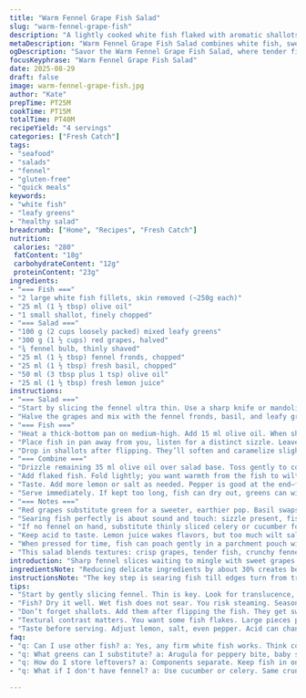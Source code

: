 ```yaml
---
title: "Warm Fennel Grape Fish Salad"
slug: "warm-fennel-grape-fish"
description: "A lightly cooked white fish flaked with aromatic shallots, folded into a salad of thinly sliced fennel, sweet grapes, and leafy greens. Olive oil and lemon juice dress bright herbs like cilantro and fennel fronds. Slight tweaks on quantities for balance, red grapes swap in for subtle tang, and basil replaces coriander for fresh earthiness. Timing adjusted to coax best texture from the fish and meld flavors gently. A dish focusing on visual cues and texture: translucent fennel, soft fish flakes, grapes with a little pop. No eggs, dairy, nuts. Gluten free, straightforward to execute. Sensory approach guides the process through golden sears, gentle wilting, and lively herb bursts."
metaDescription: "Warm Fennel Grape Fish Salad combines white fish, sweet grapes, and crisp fennel in a refreshing dish that emphasizes visual textures and flavors."
ogDescription: "Savor the Warm Fennel Grape Fish Salad, where tender fish, juicy grapes, and aromatic herbs create an inviting summer dish that sings freshness."
focusKeyphrase: "Warm Fennel Grape Fish Salad"
date: 2025-08-29
draft: false
image: warm-fennel-grape-fish.jpg
author: "Kate"
prepTime: PT25M
cookTime: PT15M
totalTime: PT40M
recipeYield: "4 servings"
categories: ["Fresh Catch"]
tags:
- "seafood"
- "salads"
- "fennel"
- "gluten-free"
- "quick meals"
keywords:
- "white fish"
- "leafy greens"
- "healthy salad"
breadcrumb: ["Home", "Recipes", "Fresh Catch"]
nutrition: 
 calories: "280"
 fatContent: "18g"
 carbohydrateContent: "12g"
 proteinContent: "23g"
ingredients:
- "=== Fish ==="
- "2 large white fish fillets, skin removed (~250g each)"
- "25 ml (1 ½ tbsp) olive oil"
- "1 small shallot, finely chopped"
- "=== Salad ==="
- "100 g (2 cups loosely packed) mixed leafy greens"
- "300 g (1 ½ cups) red grapes, halved"
- "¾ fennel bulb, thinly shaved"
- "25 ml (1 ½ tbsp) fennel fronds, chopped"
- "25 ml (1 ½ tbsp) fresh basil, chopped"
- "50 ml (3 tbsp plus 1 tsp) olive oil"
- "25 ml (1 ½ tbsp) fresh lemon juice"
instructions:
- "=== Salad ==="
- "Start by slicing the fennel ultra thin. Use a sharp knife or mandoline. You want almost translucent ribbons, not thick wedges. Toss immediately with lemon juice to prevent browning and start softening the tough edges."
- "Halve the grapes and mix with the fennel fronds, basil, and leafy greens in a large bowl. The acid and oil will brighten these flavors when combined later. Set aside."
- "=== Fish ==="
- "Heat a thick-bottom pan on medium-high. Add 15 ml olive oil. When shimmering, dry the fish fillets thoroughly (wet fish steams, not sears). Season with salt and freshly ground pepper."
- "Place fish in pan away from you, listen for a distinct sizzle. Leave undisturbed until the edges turn opaque and firm, about 3–4 minutes, then flip carefully using a thin spatula. If skin were on, crisping would be key. 2–3 minutes more here."
- "Drop in shallots after flipping. They’ll soften and caramelize slightly, add subtle sharpness. Remove fish to a plate. Gently flake with a fork while slightly warm, keep some larger pieces for texture."
- "=== Combine ==="
- "Drizzle remaining 35 ml olive oil over salad base. Toss gently to coat the greens and fennel without bruising."
- "Add flaked fish. Fold lightly; you want warmth from the fish to wilt fennel slightly but keep the grapes crisp."
- "Taste. Add more lemon or salt as needed. Pepper is good at the end—fresh grind, bite activity."
- "Serve immediately. If kept too long, fish can dry out, greens can wilt excessively."
- "=== Notes ==="
- "Red grapes substitute green for a sweeter, earthier pop. Basil swaps coriander, changing herbaceous profile but maintaining freshness. Both herbs best added last-minute for punch."
- "Searing fish perfectly is about sound and touch: sizzle present, fish releases easily when ready to flip. Under-cooked fish is translucent, slimy; over-done flakes dry quickly, lack moisture."
- "If no fennel on hand, substitute thinly sliced celery or cucumber for crunch. If no basil, parsley or mint can adjust balance."
- "Keep acid to taste. Lemon juice wakes flavors, but too much wilt salad badly."
- "When pressed for time, fish can poach gently in a parchment pouch with lemon slices for 8-10 minutes on medium, but you lose flavor complexity from sear."
- "This salad blends textures: crisp grapes, tender fish, crunchy fennel, silky oil dressing. No nuts, dairy, gluten, or eggs here—safe for allergies, light but filling."
introduction: "Sharp fennel slices waiting to mingle with sweet grapes. Fish waits in the pan, crackling as it sears, edges firming up first—listen for that tell-tale hiss. Shallots soften in the residual heat, turning sweet, almost buttery, despite zero dairy. Basil and fennel fronds chopped with a sharp knife release those verdant oils, tangy lemon juice cutting through the oil’s richness. Time managed not with the clock alone but by coaxing the textures just right: translucent fennel, plump grapes, gently folded fish flakes that still hold their shape. The aromas from the pan mingle with the sharp citrus on your fingertips. A dish that’s as much about timing and feel as the ingredients themselves."
ingredientsNote: "Reducing delicate ingredients by about 30% creates better balance—less crowding in the bowl, flavors can breathe. Using red grapes brings a slightly different sugar-acid profile, sweeter, with deeper undertones, balancing the anise notes of fennel. Basil in place of coriander prevents an overpowering herbal note, but both are freshening allies here. Olive oil needs to be fruity, better quality standard, since it's a main flavor carrier. Lemon juice is the acid of choice; vinegar is a backup but harsher. Shallots take the place of raw onions—more subtle, caramelizes fast in the pan for that gentle sweetness without bitterness. Skin removed from fish avoids bitterness or chew; dry well for a clean sear; wet fish steams, never crispy. Greens can be any combination—arugula for pepper, spinach for softness, but keep them minimal so salad doesn't go soggy."
instructionsNote: "The key step is searing fish till edges turn from translucent to opaque—that’s your point of doneness. Leave fish undisturbed until it releases easily from the pan; flipping too early rips it apart. Shallots added last minute to pan with fish keep their moisture yet soften the pungency through slight caramelization. When mixing salad, adding oil and acid before fish avoids fish flakes sogging out prematurely. Folding rather than tossing preserves texture, avoids breaking up the delicate protein too much. Salad’s warmth comes from fish only; do not heat salad separately—fennel wilts quickly. Always taste before serving and adjust seasoning; lemon juice can intensify when salad sits. Leftovers lose textural contrast fast; best eaten fresh but can store components separately and combine last minute for best results."
tips:
- "Start by gently slicing fennel. Thin is key. Look for translucence, not thickness. A sharp knife or mandoline works wonders here. Toss with lemon right away. Stops browning."
- "Fish? Dry it well. Wet fish does not sear. You risk steaming. Season. Salt and pepper. Listen for that sizzle as it hits the hot pan. Edge should go opaque, but don’t flip too soon."
- "Don’t forget shallots. Add them after flipping the fish. They get sweet and soft. Almost buttery. But still keep that punch. Using shallots avoids harsh onion flavor in your salad."
- "Textural contrast matters. You want some fish flakes. Large pieces pop visually, encourage tasting. Fennel should just wilt, stay crisp under the gentle heat of the fish. Keep the grapes whole. They burst with sweetness."
- "Taste before serving. Adjust lemon, salt, even pepper. Acid can change when left to sit. Always check. If salad wilts, don’t panic. Separate components next time."
faq:
- "q: Can I use other fish? a: Yes, any firm white fish works. Think cod or halibut. Avoid thin fillets; they won’t hold flake. Each fish has a different flavor."
- "q: What greens can I substitute? a: Arugula for peppery bite, baby spinach for soft texture, keep greens minimal. Too much? Salad goes soggy. No one likes soggy."
- "q: How do I store leftovers? a: Components separate. Keep fish in one, greens in another. Combine right before eating. Lasting flavors. But not too long. Fresh is the goal."
- "q: What if I don't have fennel? a: Use cucumber or celery. Same crunch. Crisp texture. Different flavors. Basil can swap out with parsley if you’re out. Play with the herbs."

---
```

